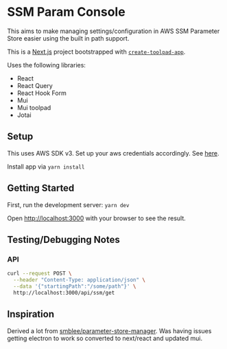 
# SSM Param Console

This aims to make managing settings/configuration in AWS SSM Parameter Store easier using the built in path support.  

This is a [Next.js](https://nextjs.org/) project bootstrapped with [`create-toolpad-app`](https://github.com/vercel/next.js/tree/canary/packages/create-next-app).

Uses the following libraries:

- React
- React Query
- React Hook Form
- Mui
- Mui toolpad
- Jotai

## Setup

This uses AWS SDK v3.  Set up your aws credentials accordingly.  See [here](https://docs.aws.amazon.com/sdk-for-javascript/v2/developer-guide/setting-credentials-node.html).

Install app via `yarn install`

## Getting Started

First, run the development server: `yarn dev`

Open [http://localhost:3000](http://localhost:3000) with your browser to see the result.

## Testing/Debugging Notes

### API

```bash
curl --request POST \
  --header "Content-Type: application/json" \
  --data '{"startingPath":"/some/path"}' \
  http://localhost:3000/api/ssm/get
```

## Inspiration

Derived a lot from [smblee/parameter-store-manager](https://github.com/smblee/parameter-store-manager).  Was having issues getting electron to work so converted to next/react and updated mui.
